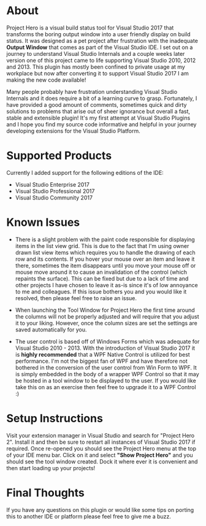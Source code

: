 # About

Project Hero is a visual build status tool for Visual Studio 2017 that transforms the boring output window into a user friendly display on build status. It was designed as a pet project after frustration with the inadequate **Output Window** that comes as part of the Visual Studio IDE. I set out on a journey to understand Visual Studio Internals and a couple weeks later version one of this project came to life supporting Visual Studio 2010, 2012 and 2013. This plugin has mostly been confined to private usage at my workplace but now after converting it to support Visual Studio 2017 I am making the new code available!

Many people probably have frustration understanding Visual Studio Internals and it does require a bit of a learning curve to grasp. Fortunately, I have provided a good amount of comments, sometimes quick and dirty solutions to problems that arise out of sheer ignorance but overall a fast, stable and extensible plugin! It's my first attempt at Visual Studio Plugins and I hope you find my source code informative and helpful in your journey developing extensions for the Visual Studio Platform.


# Supported Products

Currently I added support for the following editions of the IDE:

* Visual Studio Enterprise 2017
* Visual Studio Professional 2017
* Visual Studio Community 2017

# Known Issues

* There is a slight problem with the paint code responsible for displaying items in the list view grid. This is due to the fact that I'm using owner drawn list view items which requires you to handle the drawing of each row and its contents. If you hover your mouse over an item and leave it there, sometimes the item disappears until you move your mouse off or mouse move around it to cause an invalidation of the control (which repaints the surface). This can be fixed but due to a lack of time and other projects I have chosen to leave it as-is since it's of low annoyance to me and colleagues. If this issue bothers you and you would like it resolved, then please feel free to raise an issue.

* When launching the Tool Window for Project Hero the first time around the columns will not be properly adjusted and will require that you adjust it to your liking. However, once the column sizes are set the settings are saved automatically for you.

* The user control is based off of Windows Forms which was adequate for Visual Studio 2010 - 2013. With the introduction of Visual Studio 2017 it is **highly recommended** that a WPF Native Control is utilized for best performance. I'm not the biggest fan of WPF and have therefore not bothered in the conversion of the user control from Win Form to WPF. It is simply embedded in the body of a wrapper WPF Control so that it may be hosted in a tool window to be displayed to the user. If you would like take this on as an exercise then feel free to upgrade it to a WPF Control :)

# Setup Instructions

Visit your extension manager in Visual Studio and search for "Project Hero 2". Install it and then be sure to restart all instances of Visual Studio 2017 if required. Once re-opened you should see the Project Hero menu at the top of your IDE menu bar. Click on it and select **"Show Project Hero"** and you should see the tool window created. Dock it where ever it is convenient and then start loading up your projects! 

# Final Thoughts

If you have any questions on this plugin or would like some tips on porting this to another IDE or platform please feel free to give me a buzz.
